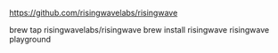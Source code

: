 https://github.com/risingwavelabs/risingwave

brew tap risingwavelabs/risingwave
brew install risingwave
risingwave playground